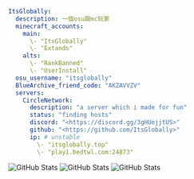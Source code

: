 ```yml
ItsGlobally:
  description: 一個osu跟mc玩家
  minecraft_accounts:
    main:
      \- "ItsGlobally"
      \- "Extands"
    alts:
      \- "RankBanned"
      \- "UserInstall"
  osu_username: "itsglobally"
  BlueArchive_friend_code: "AKZAVVZV"
  servers:
    CircleNetwork:
      description: "a server which i made for fun"
      status: "finding hosts"
      discord: "<https://discord.gg/3gHUejjtUS>"
      github: "<https://github.com/ItsGlobally>"
      ip: # unstable
        \- "itsglobally.top"
        \- "play1.bedtwl.com:24873"
```
![GitHub Stats](https://github-readme-stats.vercel.app/api?username=ItsGlobally&theme=tokyonight&show_icons=true&hide_border=true&count_private=true)
![GitHub Stats](https://github-readme-stats.vercel.app/api/top-langs/?username=ItsGlobally&theme=tokyonight&show_icons=true&hide_border=true&layout=compact)
![GitHub Stats](https://github-readme-streak-stats.herokuapp.com/?user=ItsGlobally&theme=tokyonight&hide_border=true)
